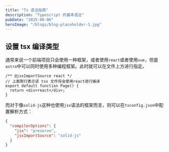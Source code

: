 ```yaml
---
title: "Ts 语法指南"
description: "Typescript 的基本语法"
pubDate: "2025-06-06"
heroImage: "/blogs/blog-placeholder-1.jpg"
---
```


## 设置 tsx 编译类型

通常来说一个前端项目只会使用一种框架，或者使用`react`或者使用`vue`，但是`astro`中可以同时使用多种编程框架。此时就可以在文件上方进行指定。

```tsx
/** @jsxImportSource react */
// 上面那行表示该 tsx 文件将会使用react进行编译
export default function Page() {
  return <div>react</div>;
}
```

而对于像`solid-js`这种也使用`jsx`语法的框架而言，则可以在`tsconfig.json`中配置解析方式：

```json
{
  "compilerOptions": {
    "jsx": "preserve",
    "jsxImportSource": "solid-js"
  }
}
```
